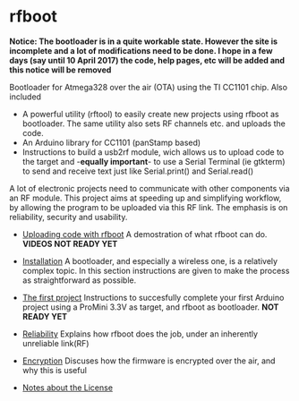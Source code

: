 # rfboot

**Notice: The bootloader is in a quite workable state. However the site is incomplete and a lot of modifications need to be done.
I hope in a few days (say until 10 April 2017) the code, help pages, etc will be added and this notice will be removed**

Bootloader for Atmega328 over the air (OTA) using the TI CC1101 chip.
Also included
- A powerful utility (rftool) to easily create new projects using rfboot as bootloader.
The same utility also sets RF channels etc. and uploads the code. 
- An Arduino library for CC1101 (panStamp based)
- Instructions to build a usb2rf module, wich allows us to upload code to the target and
-**equally important**- to use a Serial Terminal (ie gtkterm) to send and receive text just
like Serial.print() and Serial.read()

A lot of electronic projects need to communicate with other components via an RF module. This project aims at speeding up and simplifying workflow, by allowing the program to be uploaded via this RF link. The emphasis is on reliability, security and usability.

- [Uploading code with rfboot](https://github.com/pkarsy/rfboot/wiki/Rfboot-in-Action) A demostration of what rfboot can do. **VIDEOS NOT READY YET**

- [Installation](https://github.com/pkarsy/rfboot/wiki/Installation) A bootloader, and especially a wireless one, is a relatively complex topic. In this section instructions are given to make the process as straightforward as possible.

- [The first project](https://github.com/pkarsy/rfboot/wiki/Fist-Project) Instructions to succesfully complete your first Arduino project using a ProMini 3.3V as target, and rfboot as bootloader. **NOT READY YET**

- [Reliability](https://github.com/pkarsy/rfboot/wiki/Reliability) Explains how rfboot does the job, under an inherently unreliable link(RF)

- [Encryption](https://github.com/pkarsy/rfboot/wiki/Encryption) Discuses how the firmware is encrypted over the air, and why this is useful

- [Notes about the License](https://github.com/pkarsy/rfboot/wiki/Notes-about-the-License)
